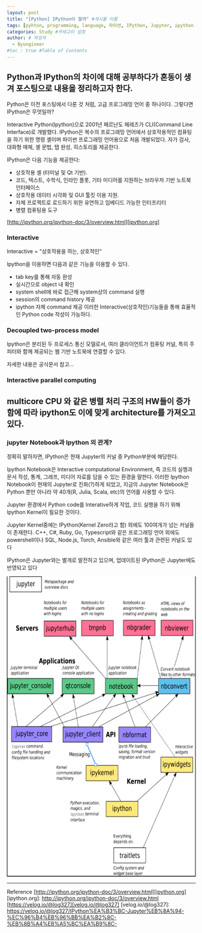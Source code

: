 ```yaml
---
layout: post
title: "[Python] IPython이 뭘까" #게시물 이름
tags: [pyhton, programming, language, 파이썬, IPython, Jupyter, ipython notebook, jupyter notebook] #태그 설정
categories: Study #카테고리 설정
author: # 작성자
  - Byungineer
#toc : true #Table of Contents
---
```


Python과 IPython의 차이에 대해 공부하다가 혼동이 생겨 포스팅으로 내용을 정리하고자 한다.
---

Python은 이전 포스팅에서 다룬 것 처럼, 고급 프로그래밍 언어 중 하나이다. 그렇다면 IPython은 무엇일까?

Interactive Python(Ipython)으로 2001년 페르난도 페레즈가 CLI(Command Line Interface)로 개발했다. IPython은 복수의 프로그래밍 언어에서 상호작용적인 컴퓨팅을 하기 위한 명령 셸이며 파이썬 프로그래밍 언어용으로 처음 개발되었다. 자가 검사, 대화형 매체, 셸 문법, 탭 완성, 히스토리를 제공한다. 

IPython은 다음 기능을 제공한다:
- 상호작용 셸 (터미널 및 Qt 기반).
- 코드, 텍스트, 수학식, 인라인 플롯, 기타 미디어를 지원하는 브라우저 기반 노트북 인터페이스
- 상호작용 데이터 시각화 및 GUI 툴킷 이용 지원.
- 자체 프로젝트로 로드하기 위한 유연하고 임베디드 가능한 인터프리터
- 병렬 컴퓨팅용 도구


[http://ipython.org/ipython-doc/3/overview.html][ipython.org]

### Interactive
Interactive = "상호작용을 하는, 상호적인"

Ipython을 이용하면 다음과 같은 기능을 이용할 수 있다.
- tab key를 통해 자동 완성
- 실시간으로 object 내 확인
- system shell에 바로 접근해 system상의 command 실행
- session의 command history 제공
- ipython 자체 command 제공
이러한 Interactive(상호적인)기능들을 통해 효율적인 Python code 작성이 가능하다.

### Decoupled two-process model
Ipython은 분리된 두 프로세스 통신 모델로서, 여러 클라이언트가 컴퓨팅 커널, 특히 주피터와 함께 제공되는 웹 기반 노트북에 연결할 수 있다.

자세한 내용은 공식문서 참고...

### Interactive parallel computing
multicore CPU 와 같은 병렬 처리 구조의 HW들이 증가함에 따라 ipython도 이에 맞게 architecture를 가져오고 있다. 
---

### jupyter Notebook과 Ipython 의 관계?
정확히 말하자면, IPython은 현재 Jupyter의 커널 중 Python부분에 해당한다.

Ipython Notebook은 Interactive computational Environment, 즉 코드의 실행과 문서 작성, 통계, 그래프, 미디어 자료를 담을 수 있는 환경을 말한다. 이러한 Ipython Notebook이 현재의 Jupyter로 진화(?)하게 되었고, 지금의 Jupyter Notebook은 Python 뿐만 아니라 약 40개(R, Julia, Scala, etc)의 언어를 사용할 수 있다.

Jupyter 환경에서 Python code를 Interative하게 작업, 코드 실행을 하기 위해 Ipython Kernel이 필요한 것이다.

Jupyter Kernel중에는 IPython(Kernel Zero라고 함) 외에도 100여개가 넘는 커널들이 존재한다. C++, C#, Ruby, Go, Typescript와 같은 프로그래밍 언어 외에도 powershell이나 SQL, Node.js, Torch, Ansible와 같은 여러 툴과 관련된 커널도 있다

IPython은 Jupyter와는 별개로 발전하고 있으며, 업데이트된 IPython은 Jupyter에도 반영되고 있다

<img src="/image/jupyter.PNG" alt="jupyter_notebook&IPython" style="height: 800px; width:600px;"/>

---
Reference
[http://ipython.org/ipython-doc/3/overview.html][ipython.org]
[ipython.org]: http://ipython.org/ipython-doc/3/overview.html
[https://velog.io/@log327][velog.io/@log327]
[velog.io/@log327]: https://velog.io/@log327/IPython%EA%B3%BC-Jupyter%EB%8A%94-%EC%96%B4%EB%96%BB%EA%B2%8C-%EB%8B%A4%EB%A5%BC%EA%B9%8C-